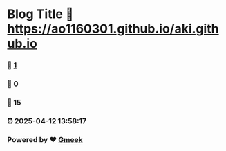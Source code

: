 # Blog Title :link: https://ao1160301.github.io/aki.github.io 
### :page_facing_up: [1](https://ao1160301.github.io/aki.github.io/tag.html) 
### :speech_balloon: 0 
### :hibiscus: 15 
### :alarm_clock: 2025-04-12 13:58:17 
### Powered by :heart: [Gmeek](https://github.com/Meekdai/Gmeek)

